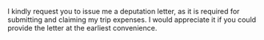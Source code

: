
I kindly request you to issue me a deputation letter, as it is required for submitting and claiming my trip expenses. I would appreciate it if you could provide the letter at the earliest convenience.